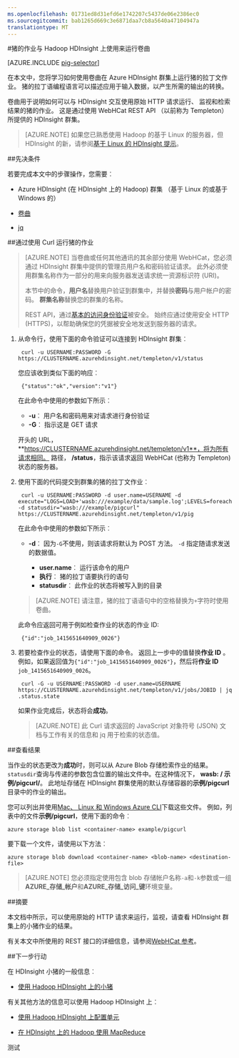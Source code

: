 ```yaml
---
ms.openlocfilehash: 01731ed8d31efd6e1742207c5437de06e2386ec0
ms.sourcegitcommit: bab1265d669c3e6871daa7cb8a5640a47104947a
translationtype: MT
---
```

<properties
   pageTitle="猪的 Hadoop 使用卷曲在 HDInsight |Microsoft Azure"
   description="了解如何使用卷曲在 Azure HDInsight 在 Hadoop 群集上运行猪的拉丁文作业。"
   services="hdinsight"
   documentationCenter=""
   authors="Blackmist"
   manager="paulettm"
   editor="cgronlun"
    tags="azure-portal"/>

<tags
   ms.service="hdinsight"
   ms.devlang="na"
   ms.topic="article"
   ms.tgt_pltfrm="na"
   ms.workload="big-data"
   ms.date="07/06/2015"
   ms.author="larryfr"/>

#猪的作业与 Hadoop HDInsight 上使用来运行卷曲

[AZURE.INCLUDE [pig-selector](../../includes/hdinsight-selector-use-pig.md)]

在本文中，您将学习如何使用卷曲在 Azure HDInsight 群集上运行猪的拉丁文作业。 猪的拉丁语编程语言可以描述应用于输入数据，以产生所需的输出的转换。

卷曲用于说明如何可以与 HDInsight 交互使用原始 HTTP 请求运行、 监视和检索结果的猪的作业。 这是通过使用 WebHCat REST API （以前称为 Templeton） 所提供的 HDInsight 群集。

> [AZURE.NOTE] 如果您已熟悉使用 Hadoop 的基于 Linux 的服务器，但 HDInsight 的新，请参阅[基于 Linux 的 HDInsight 提示](hdinsight-hadoop-linux-information.md)。

##<a id="prereq"></a>先决条件

若要完成本文中的步骤操作，您需要︰

* Azure HDInsight (在 HDInsight 上的 Hadoop) 群集 （基于 Linux 的或基于 Windows 的）

* [卷曲](http://curl.haxx.se/)

* [jq](http://stedolan.github.io/jq/)

##<a id="curl"></a>通过使用 Curl 运行猪的作业

> [AZURE.NOTE] 当卷曲或任何其他通讯的其余部分使用 WebHCat，您必须通过 HDInsight 群集中提供的管理员用户名和密码验证请求。 此外必须使用群集名称作为一部分的用来向服务器发送请求统一资源标识符 (URI)。
>
> 本节中的命令，**用户名**替换用户验证到群集中，并替换**密码**与用户帐户的密码。 **群集名称**替换您的群集的名称。
>
> REST API，通过[基本的访问身份验证](http://en.wikipedia.org/wiki/Basic_access_authentication)被安全。 始终应通过使用安全 HTTP (HTTPS)，以帮助确保您的凭据被安全地发送到服务器的请求。

1. 从命令行，使用下面的命令验证可以连接到 HDInsight 群集︰

        curl -u USERNAME:PASSWORD -G https://CLUSTERNAME.azurehdinsight.net/templeton/v1/status

    您应该收到类似下面的响应︰

        {"status":"ok","version":"v1"}

    在此命令中使用的参数如下所示︰

    * **-u**︰ 用户名和密码用来对请求进行身份验证
    * **-G**︰ 指示这是 GET 请求

    开头的 URL， **https://CLUSTERNAME.azurehdinsight.net/templeton/v1**，将为所有请求相同。 路径， **/status**，指示该请求返回 WebHCat (也称为 Templeton) 状态的服务器。

2. 使用下面的代码提交到群集的猪的拉丁文作业︰

        curl -u USERNAME:PASSWORD -d user.name=USERNAME -d execute="LOGS=LOAD+'wasb:///example/data/sample.log';LEVELS=foreach+LOGS+generate+REGEX_EXTRACT($0,'(TRACE|DEBUG|INFO|WARN|ERROR|FATAL)',1)+as+LOGLEVEL;FILTEREDLEVELS=FILTER+LEVELS+by+LOGLEVEL+is+not+null;GROUPEDLEVELS=GROUP+FILTEREDLEVELS+by+LOGLEVEL;FREQUENCIES=foreach+GROUPEDLEVELS+generate+group+as+LOGLEVEL,COUNT(FILTEREDLEVELS.LOGLEVEL)+as+count;RESULT=order+FREQUENCIES+by+COUNT+desc;DUMP+RESULT;" -d statusdir="wasb:///example/pigcurl" https://CLUSTERNAME.azurehdinsight.net/templeton/v1/pig

    在此命令中使用的参数如下所示︰

    * **-d**︰ 因为`-G`不使用，则该请求将默认为 POST 方法。 `-d` 指定随请求发送的数据值。

        * **user.name**︰ 运行该命令的用户
        * **执行**︰ 猪的拉丁语要执行的语句
        * **statusdir**︰ 此作业的状态将被写入到的目录

    > [AZURE.NOTE] 请注意，猪的拉丁语语句中的空格替换为`+`字符时使用卷曲。

    此命令应返回可用于例如检查作业的状态的作业 ID:

        {"id":"job_1415651640909_0026"}

3. 若要检查作业的状态，请使用下面的命令。 返回上一步中的值替换**作业 ID** 。 例如，如果返回值为`{"id":"job_1415651640909_0026"}`，然后将**作业 ID** `job_1415651640909_0026`。

        curl -G -u USERNAME:PASSWORD -d user.name=USERNAME https://CLUSTERNAME.azurehdinsight.net/templeton/v1/jobs/JOBID | jq .status.state

    如果作业完成后，状态将会**成功**。

    > [AZURE.NOTE] 此 Curl 请求返回的 JavaScript 对象符号 (JSON) 文档与工作有关的信息和 jq 用于检索的状态值。

##<a id="results"></a>查看结果

当作业的状态更改为**成功**时，则可以从 Azure Blob 存储检索作业的结果。 `statusdir`查询与传递的参数包含位置的输出文件中。在这种情况下， **wasb: / 示例/pigcurl/**。 此地址存储在 HDInsight 群集使用的默认存储容器的**示例/pigcurl**目录中的作业的输出。

您可以列出并使用[Mac、 Linux 和 Windows Azure CLI](../xplat-cli.md)下载这些文件。 例如，列表中的文件**示例/pigcurl**，使用下面的命令︰

    azure storage blob list <container-name> example/pigcurl

要下载一个文件，请使用以下方法︰

    azure storage blob download <container-name> <blob-name> <destination-file>

> [AZURE.NOTE] 您必须指定使用包含 blob 存储帐户名称`-a`和`-k`参数或一组**AZURE\_存储\_帐户**和**AZURE\_存储\_访问\_键**环境变量。

##<a id="summary"></a>摘要

本文档中所示，可以使用原始的 HTTP 请求来运行，监视，请查看 HDInsight 群集上的小猪作业的结果。

有关本文中所使用的 REST 接口的详细信息，请参阅[WebHCat 参考](https://cwiki.apache.org/confluence/display/Hive/WebHCat+Reference)。

##<a id="nextsteps"></a>下一步行动

在 HDInsight 小猪的一般信息︰

* [使用 Hadoop HDInsight 上的小猪](hdinsight-use-pig.md)

有关其他方法的信息可以使用 Hadoop HDInsight 上︰

* [使用 Hadoop HDInsight 上配置单元](hdinsight-use-hive.md)

* [在 HDInsight 上的 Hadoop 使用 MapReduce](hdinsight-use-mapreduce.md)

测试
